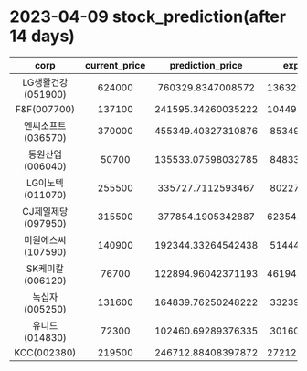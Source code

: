 # 2023-04-09 stock_prediction(after 14 days)

|   corp   |   current_price   |   prediction_price   |   expected_profit   |
|:--------:|:-----------------:|:--------------------:|:-------------------:|
|LG생활건강(051900)|624000|760329.8347008572|136329.83470085717|
|F&F(007700)|137100|241595.34260035222|104495.34260035222|
|엔씨소프트(036570)|370000|455349.40327310876|85349.40327310876|
|동원산업(006040)|50700|135533.07598032785|84833.07598032785|
|LG이노텍(011070)|255500|335727.7112593467|80227.71125934669|
|CJ제일제당(097950)|315500|377854.1905342887|62354.190534288704|
|미원에스씨(107590)|140900|192344.33264542438|51444.33264542438|
|SK케미칼(006120)|76700|122894.96042371193|46194.960423711935|
|녹십자(005250)|131600|164839.76250248222|33239.76250248222|
|유니드(014830)|72300|102460.69289376335|30160.69289376335|
|KCC(002380)|219500|246712.88408397872|27212.884083978715|
